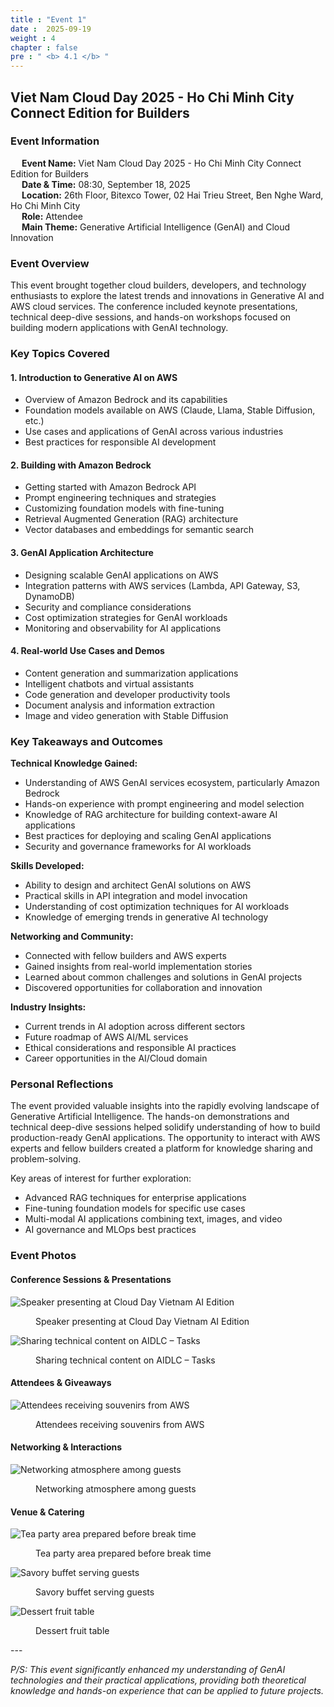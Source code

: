 ```yaml
---
title : "Event 1"
date :  2025-09-19
weight : 4
chapter : false
pre : " <b> 4.1 </b> "
---
```


## Viet Nam Cloud Day 2025 - Ho Chi Minh City Connect Edition for Builders

### Event Information
&emsp; **Event Name:** Viet Nam Cloud Day 2025 - Ho Chi Minh City Connect Edition for Builders <br>
&emsp; **Date & Time:** 08:30, September 18, 2025 <br>
&emsp; **Location:** 26th Floor, Bitexco Tower, 02 Hai Trieu Street, Ben Nghe Ward, Ho Chi Minh City <br>
&emsp; **Role:** Attendee <br>
&emsp; **Main Theme:** Generative Artificial Intelligence (GenAI) and Cloud Innovation <br>

### Event Overview
This event brought together cloud builders, developers, and technology enthusiasts to explore the latest trends and innovations in Generative AI and AWS cloud services. The conference included keynote presentations, technical deep-dive sessions, and hands-on workshops focused on building modern applications with GenAI technology.

### Key Topics Covered

#### 1. Introduction to Generative AI on AWS
- Overview of Amazon Bedrock and its capabilities
- Foundation models available on AWS (Claude, Llama, Stable Diffusion, etc.)
- Use cases and applications of GenAI across various industries
- Best practices for responsible AI development

#### 2. Building with Amazon Bedrock
- Getting started with Amazon Bedrock API
- Prompt engineering techniques and strategies
- Customizing foundation models with fine-tuning
- Retrieval Augmented Generation (RAG) architecture
- Vector databases and embeddings for semantic search

#### 3. GenAI Application Architecture
- Designing scalable GenAI applications on AWS
- Integration patterns with AWS services (Lambda, API Gateway, S3, DynamoDB)
- Security and compliance considerations
- Cost optimization strategies for GenAI workloads
- Monitoring and observability for AI applications

#### 4. Real-world Use Cases and Demos
- Content generation and summarization applications
- Intelligent chatbots and virtual assistants
- Code generation and developer productivity tools
- Document analysis and information extraction
- Image and video generation with Stable Diffusion

### Key Takeaways and Outcomes

**Technical Knowledge Gained:**
- Understanding of AWS GenAI services ecosystem, particularly Amazon Bedrock
- Hands-on experience with prompt engineering and model selection
- Knowledge of RAG architecture for building context-aware AI applications
- Best practices for deploying and scaling GenAI applications
- Security and governance frameworks for AI workloads

**Skills Developed:**
- Ability to design and architect GenAI solutions on AWS
- Practical skills in API integration and model invocation
- Understanding of cost optimization techniques for AI workloads
- Knowledge of emerging trends in generative AI technology

**Networking and Community:**
- Connected with fellow builders and AWS experts
- Gained insights from real-world implementation stories
- Learned about common challenges and solutions in GenAI projects
- Discovered opportunities for collaboration and innovation

**Industry Insights:**
- Current trends in AI adoption across different sectors
- Future roadmap of AWS AI/ML services
- Ethical considerations and responsible AI practices
- Career opportunities in the AI/Cloud domain

### Personal Reflections
The event provided valuable insights into the rapidly evolving landscape of Generative Artificial Intelligence. The hands-on demonstrations and technical deep-dive sessions helped solidify understanding of how to build production-ready GenAI applications. The opportunity to interact with AWS experts and fellow builders created a platform for knowledge sharing and problem-solving.

Key areas of interest for further exploration:
- Advanced RAG techniques for enterprise applications
- Fine-tuning foundation models for specific use cases
- Multi-modal AI applications combining text, images, and video
- AI governance and MLOps best practices

### Event Photos

#### Conference Sessions & Presentations
![Speaker presenting at Cloud Day Vietnam AI Edition](/images/Event-Participated/pic1.png)
<figure>
    <figcaption>Speaker presenting at Cloud Day Vietnam AI Edition<figcaption>
</figure>


![Sharing technical content on AIDLC – Tasks](/images/Event-Participated/pic3.png)
<figure>
    <figcaption>Sharing technical content on AIDLC – Tasks<figcaption>
</figure>

#### Attendees & Giveaways
![Attendees receiving souvenirs from AWS](/images/Event-Participated/pic2.png)
<figure>
    <figcaption>Attendees receiving souvenirs from AWS<figcaption>
</figure>

#### Networking & Interactions
![Networking atmosphere among guests](/images/Event-Participated/pic4.png)
<figure>
    <figcaption>Networking atmosphere among guests<figcaption>
</figure>

#### Venue & Catering
![Tea party area prepared before break time](/images/Event-Participated/pic5.png)
<figure>
    <figcaption>Tea party area prepared before break time<figcaption>
</figure>

![Savory buffet serving guests](/images/Event-Participated/pic6.png)
<figure>
    <figcaption>Savory buffet serving guests<figcaption>
</figure>

![Dessert fruit table](/images/Event-Participated/pic7.png)
<figure>
    <figcaption>Dessert fruit table<figcaption>
</figure>
---

*P/S: This event significantly enhanced my understanding of GenAI technologies and their practical applications, providing both theoretical knowledge and hands-on experience that can be applied to future projects.*

